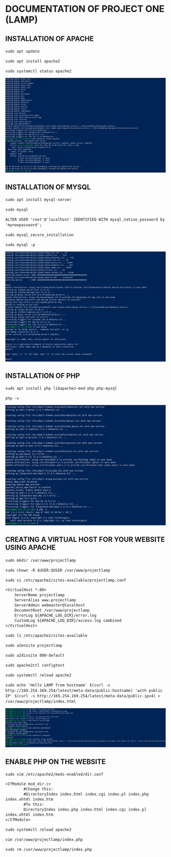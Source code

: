 # DOCUMENTATION OF PROJECT ONE (LAMP)

## INSTALLATION OF APACHE
`sudo apt update`

`sudo apt install apache2`

`sudo systemctl status apache2`


![Apache](./Image/Apache-installation.jpg)


## INSTALLATION OF MYSQL
`sudo apt install mysql-server`

`sudo mysql`

`ALTER USER 'root'@'localhost' IDENTIFIED WITH mysql_native_password by 'mynewpassword';`

`sudo mysql_secure_installation`

`sudo mysql -p`

![MySQL](./image/Mysql-installation.jpg)


## INSTALLATION OF PHP
`sudo apt install php libapache2-mod-php php-mysql`

`php -v`

![PHP](./Image/PHP-Installation.jpg)


## CREATING A VIRTUAL HOST FOR YOUR WEBSITE USING APACHE

`sudo mkdir /var/www/projectlamp`

`sudo chown -R $USER:$USER /var/www/projectlamp`

`sudo vi /etc/apache2/sites-available/projectlamp.conf`

```
<VirtualHost *:80>
    ServerName projectlamp
    ServerAlias www.projectlamp 
    ServerAdmin webmaster@localhost
    DocumentRoot /var/www/projectlamp
    ErrorLog ${APACHE_LOG_DIR}/error.log
    CustomLog ${APACHE_LOG_DIR}/access.log combined
</VirtualHost>

```

`sudo ls /etc/apache2/sites-available`

`sudo a2ensite projectlamp`

`sudo a2dissite 000-default`

`sudo apache2ctl configtest`

`sudo systemctl reload apache2`

`sudo echo 'Hello LAMP from hostname' $(curl -s http://169.254.169.254/latest/meta-data/public-hostname) 'with public IP' $(curl -s http://169.254.169.254/latest/meta-data/public-ipv4) > /var/www/projectlamp/index.html`

![VIRTUAL HOST](./Image/VH.jpg)

## ENABLE PHP ON THE WEBSITE
`sudo vim /etc/apache2/mods-enabled/dir.conf`

```
<IfModule mod_dir.c>
        #Change this:
        #DirectoryIndex index.html index.cgi index.pl index.php index.xhtml index.htm
        #To this:
        DirectoryIndex index.php index.html index.cgi index.pl index.xhtml index.htm
</IfModule>

```

`sudo systemctl reload apache2`

`vim /var/www/projectlamp/index.php`

`sudo rm /var/www/projectlamp/index.php`